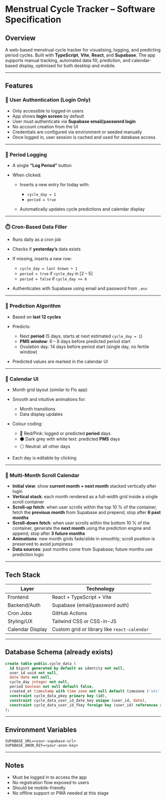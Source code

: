 # Menstrual Cycle Tracker – Software Specification

## Overview

A web-based menstrual cycle tracker for visualising, logging, and predicting period cycles. Built with **TypeScript**, **Vite**, **React**, and **Supabase**. The app supports manual tracking, automated data fill, prediction, and calendar-based display, optimised for both desktop and mobile.

---

## Features

### 🔐 User Authentication (Login Only)

- Only accessible to logged-in users
- App shows **login screen** by default
- User must authenticate via **Supabase email/password login**
- No account creation from the UI
- Credentials are configured via environment or seeded manually
- Once logged in, user session is cached and used for database access

---

### 🔴 Period Logging

- A single **“Log Period”** button
- When clicked:

  - Inserts a new entry for today with:

    - `cycle_day = 1`
    - `period = true`

  - Automatically updates cycle predictions and calendar display

---

### ⏱️ Cron-Based Data Filler

- Runs daily as a cron job
- Checks if **yesterday’s** data exists
- If missing, inserts a new row:

  - `cycle_day = last known + 1`
  - `period = true` if `cycle_day` in \[2 – 5]
  - `period = false` if `cycle_day >= 6`

- Authenticates with Supabase using email and password from `.env`

---

### 🔮 Prediction Algorithm

- Based on **last 12 cycles**
- Predicts:

  - Next **period** (5 days, starts at next estimated `cycle_day = 1`)
  - **PMS window**: 6 – 8 days before predicted period start
  - Ovulation day: 14 days before period start (single day, no fertile window)

- Predicted values are marked in the calendar UI

---

### 📅 Calendar UI

- Month grid layout (similar to Flo app)
- Smooth and intuitive animations for:

  - Month transitions
  - Data display updates

- Colour coding:

  - 🔴 Red/Pink: logged or predicted **period** days
  - ⚫ Dark grey with white text: predicted **PMS** days
  - ⚪ Neutral: all other days

- Each day is editable by clicking

---

### 📜 Multi-Month Scroll Calendar

- **Initial view**: show **current month + next month** stacked vertically after login
- **Vertical stack**: each month rendered as a full-width grid inside a single scroll container
- **Scroll-up fetch**: when user scrolls within the top 10 % of the container, fetch the **previous month** from Supabase and prepend; stop after **6 past months**
- **Scroll-down fetch**: when user scrolls within the bottom 10 % of the container, generate the **next month** using the prediction engine and append; stop after **3 future months**
- **Animations**: new month grids fade/slide in smoothly; scroll position is preserved to avoid jumpiness
- **Data sources**: past months come from Supabase; future months use prediction logic

---

## Tech Stack

| Layer            | Technology                                   |
| ---------------- | -------------------------------------------- |
| Frontend         | React + TypeScript + Vite                    |
| Backend/Auth     | Supabase (email/password auth)               |
| Cron Jobs        | GitHub Actions                               |
| Styling/UX       | Tailwind CSS or CSS-in-JS                    |
| Calendar Display | Custom grid or library like `react-calendar` |

---

## Database Schema (already exists)

```sql
create table public.cycle_data (
  id bigint generated by default as identity not null,
  user_id uuid not null,
  date date not null,
  cycle_day integer not null,
  period boolean not null default false,
  created_at timestamp with time zone not null default timezone ('utc'::text, now()),
  constraint cycle_data_pkey primary key (id),
  constraint cycle_data_user_id_date_key unique (user_id, date),
  constraint cycle_data_user_id_fkey foreign key (user_id) references auth.users (id)
);
```

---

## Environment Variables

```env
SUPABASE_URL=<your-supabase-url>
SUPABASE_ANON_KEY=<your-anon-key>
```

---

## Notes

- Must be logged in to access the app
- No registration flow exposed to users
- Should be mobile-friendly
- No offline support or PWA needed at this stage
